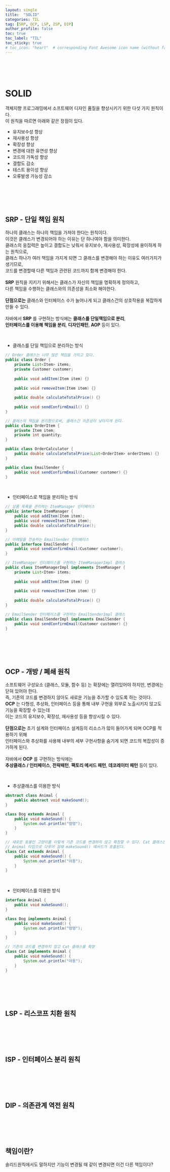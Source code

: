 ```yaml
---
layout: single
title:  "SOLID"
categories: TIL
tag: [SRP, OCP, LSP, ISP, DIP]
author_profile: false
toc: true
toc_label: "TIL"
toc_sticky: true
# toc_icon: "heart"  # corresponding Font Awesome icon name (without fa prefix)
---
```

<br><br><br>

# SOLID
객체지향 프로그래밍에서 소프트웨어 디자인 품질을 향상시키기 위한 다섯 가지 원칙이다.
<br>
이 원칙을 따르면 아래와 같은 장점이 있다.

* 유지보수성 향상
* 재사용성 항샹
* 확장성 향상
* 변경에 대한 유연성 향상
* 코드의 가독성 향상
* 결합도 감소
* 테스트 용이성 향상
* 오류발생 가능성 감소


<br>
<br>
<br>
<br>

## SRP - 단일 책임 원칙
하나의 클래스는 하나의 책임을 가져야 한다는 원칙이다.
<br>
이것은 클래스가 변경되어야 하는 이유는 단 하나여야 함을 의미한다.
<br>
클래스의 응집력은 높이고 결합도는 낮춰서 유지보수, 재사용성, 확장성에 용이하게 하는 원칙으로, 
<br>
클래스 하나가 여러 책임을 가지게 되면 그 클래스를 변경해야 하는 이유도 여러가지가 생기므로, 
<br>
코드를 변경할때 다른 책임과 관련된 코드까지 함께 변경해야 한다. 
<br>
<br>
**SRP** 원칙을 지키기 위해서는 클래스가 자신의 책임을 명확하게 정의하고, 
<br>
다른 책임을 수행하는 클래스와의 의존성을 최소화 해야한다.
<br>
<br>
**단점으로는** 클래스와 인터페이스 수가 늘어나게 되고 클래스간의 상호작용을 복잡하게 만들 수 있다.
<br>
<br>
자바에서 **SRP** 를 구현하는 방식에는 **클래스를 단일책임으로 분리**, 
<br>
**인터페이스를 이용해 책임을 분리**, **디자인패턴**, **AOP** 등이 있다.

<br>

* 클래스를 단일 책임으로 분리하는 방식

```java
// Order 클래스는 너무 많은 책임을 가지고 있다.
public class Order {
    private List<Item> items;
    private Customer customer;
    
    public void addItem(Item item) {}
    
    public void removeItem(Item item) {}
    
    public double calculateTotalPrice() {}
    
    public void sendConfirmEmail() {}
}

// 클래스의 책임을 분리함으로써, 클래스간 의존성이 낮아지게 된다.
public class OrderItem {
    private Item item;
    private int quantity;
}

public class OrderCalculator {
    public double calculateTotalPrice(List<OrderItem> orderItems) {}
}

public class EmailSender {
    public void sendConfirmEmail(Customer customer) {}
}
```

<br>

* 인터페이스로 책임을 분리하는 방식

```java
// 상품 목록을 관리하는 ItemManager 인터페이스
public interface ItemManager {
    public void addItem(Item item);
    public void removeItem(Item item);
    public double calculateTotalPrice();
}

// 이메일을 전송하는 EmailSender 인터페이스
public interface EmailSender {
    public void sendConfirmEmail(Customer customer);
}

// ItemManager 인터페이스를 구현하는 ItemManagerImpl 클래스
public class ItemManagerImpl implements ItemManager {
    private List<Item> items;
    
    public void addItem(Item item) {}
    
    public void removeItem(Item item) {}
    
    public double calculateTotalPrice() {}
}

// EmailSender 인터페이스를 구현하는 EmailSenderImpl 클래스
public class EmailSenderImpl implements EmailSender {
    public void sendConfirmEmail(Customer customer) {}
}
```

<br>
<br>
<br>
<br>

## OCP - 개방 / 폐쇄 원칙
소프트웨어 구성요소 (클래스, 모듈, 함수 등) 는 확장에는 열려있어야 하지만, 변경에는 닫혀 있어야 한다. 
<br>
즉, 기존의 코드를 변경하지 않아도 새로운 기능을 추가할 수 있도록 하는 것이다.
<br>
**OCP** 는 다형성, 추상화, 인터페이스 등을 통해 내부 구현을 외부로 노출시키지 않고도 기능을 확장할 수 있는데
<br>
이는 코드의 유지보수, 확장성, 재사용성 등을 향상시킬 수 있다.
<br>
<br>
**단점으로는** 초기 설계와 인터페이스 설계등의 리소스가 많이 들어가게 되며 OCP를 적용하기 위해 
<br>
인터페이스와 추상화를 사용해 내부의 세부 구현사항을 숨기게 되면 코드의 복잡성이 증가하게 된다.
<br>
<br>
자바에서 **OCP** 를 구현하는 방식에는 
<br>
**추상클래스 / 인터페이스**, **전략패턴**, **팩토리 메서드 패턴**, **데코레이터 패턴** 등이 있다.

<br>

* 추상클래스를 이용한 방식

```java
abstract class Animal {
    public abstract void makeSound();
}

class Dog extends Animal {
    public void makeSound() {
        System.out.println("멍멍");
    }
}

// 새로운 동물인 고양이를 이렇게 기존 코드를 변경하지 않고 확장할 수 있다. Cat 클래스는 Animal 타입으로 선언될 수 있고,
// Animal 타입으로 다루어 질때 makeSound() 메서드가 호출된다.
class Cat extends Animal { 
    public void makeSound() { 
        System.out.println("야옹"); 
    } 
}
```

<br>

* 인터페이스를 이용한 방식

```java
interface Animal {
    public void makeSound();
}

class Dog implements Animal {
    public void makeSound() {
        System.out.println("멍멍");
    }
}

// 기존의 코드를 변경하지 않고 Cat 클래스를 확장
class Cat implements Animal { 
    public void makeSound() { 
        System.out.println("야옹"); 
    } 
}
```

<br>
<br>
<br>
<br>

## LSP - 리스코프 치환 원칙


<br>
<br>
<br>
<br>

## ISP - 인터페이스 분리 원칙


<br>
<br>
<br>
<br>

## DIP - 의존관계 역전 원칙


<br>
<br>
<br>
<br>

## 책임이란?
솔리드원칙에서도 말하지만 기능이 변경될 때 같이 변경되면 이건 다른 책임이다?



<br>
<br>
<br>
<br>


<br>